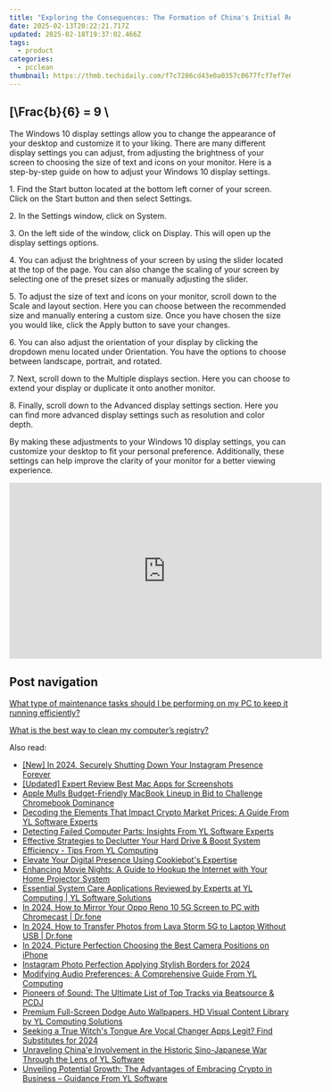 ```yaml
---
title: "Exploring the Consequences: The Formation of China's Initial Republic"
date: 2025-02-13T20:22:21.717Z
updated: 2025-02-18T19:37:02.466Z
tags:
  - product
categories:
  - pcclean
thumbnail: https://thmb.techidaily.com/f7c7286cd43e0a0357c0677fcf7ef7e026ec5b0c5c8fee31ed3df2a195c8af00.jpg
---
```


## \[\Frac{b}{6} = 9 \

The Windows 10 display settings allow you to change the appearance of your desktop and customize it to your liking. There are many different display settings you can adjust, from adjusting the brightness of your screen to choosing the size of text and icons on your monitor. Here is a step-by-step guide on how to adjust your Windows 10 display settings. 

1\. Find the Start button located at the bottom left corner of your screen. Click on the Start button and then select Settings.

2\. In the Settings window, click on System.

3\. On the left side of the window, click on Display. This will open up the display settings options. 

4\. You can adjust the brightness of your screen by using the slider located at the top of the page. You can also change the scaling of your screen by selecting one of the preset sizes or manually adjusting the slider.

5\. To adjust the size of text and icons on your monitor, scroll down to the Scale and layout section. Here you can choose between the recommended size and manually entering a custom size. Once you have chosen the size you would like, click the Apply button to save your changes.

6\. You can also adjust the orientation of your display by clicking the dropdown menu located under Orientation. You have the options to choose between landscape, portrait, and rotated.

7\. Next, scroll down to the Multiple displays section. Here you can choose to extend your display or duplicate it onto another monitor.

8\. Finally, scroll down to the Advanced display settings section. Here you can find more advanced display settings such as resolution and color depth. 

By making these adjustments to your Windows 10 display settings, you can customize your desktop to fit your personal preference. Additionally, these settings can help improve the clarity of your monitor for a better viewing experience.

<!-- affiliate ads begin -->
<iframe width="560" height="315" src="https://www.youtube.com/embed/ZeYbTVeaXg0?si=rwLL1DbBoX26BGjm" title="YouTube video player" frameborder="0" allow="accelerometer; autoplay; clipboard-write; encrypted-media; gyroscope; picture-in-picture; web-share" referrerpolicy="strict-origin-when-cross-origin" allowfullscreen></iframe>
<!-- affiliate ads end -->

## Post navigation

[What type of maintenance tasks should I be performing on my PC to keep it running efficiently?](https://tools.techidaily.com/pcclean/products/)

[What is the best way to clean my computer’s registry?](https://tools.techidaily.com/pcclean/products/)

<ins class="adsbygoogle"
     style="display:block"
     data-ad-format="autorelaxed"
     data-ad-client="ca-pub-7571918770474297"
     data-ad-slot="1223367746"></ins>

<ins class="adsbygoogle"
     style="display:block"
     data-ad-client="ca-pub-7571918770474297"
     data-ad-slot="8358498916"
     data-ad-format="auto"
     data-full-width-responsive="true"></ins>

<span class="atpl-alsoreadstyle">Also read:</span>
<div><ul>
<li><a href="https://instagram-video-files.techidaily.com/new-in-2024-securely-shutting-down-your-instagram-presence-forever/"><u>[New] In 2024, Securely Shutting Down Your Instagram Presence Forever</u></a></li>
<li><a href="https://screen-video-capture.techidaily.com/updated-expert-review-best-mac-apps-for-screenshots/"><u>[Updated] Expert Review Best Mac Apps for Screenshots</u></a></li>
<li><a href="https://hardware-tips.techidaily.com/apple-mulls-budget-friendly-macbook-lineup-in-bid-to-challenge-chromebook-dominance/"><u>Apple Mulls Budget-Friendly MacBook Lineup in Bid to Challenge Chromebook Dominance</u></a></li>
<li><a href="https://win-updates.techidaily.com/decoding-the-elements-that-impact-crypto-market-prices-a-guide-from-yl-software-experts/"><u>Decoding the Elements That Impact Crypto Market Prices: A Guide From YL Software Experts</u></a></li>
<li><a href="https://win-updates.techidaily.com/detecting-failed-computer-parts-insights-from-yl-software-experts/"><u>Detecting Failed Computer Parts: Insights From YL Software Experts</u></a></li>
<li><a href="https://win-updates.techidaily.com/effective-strategies-to-declutter-your-hard-drive-and-boost-system-efficiency-tips-from-yl-computing/"><u>Effective Strategies to Declutter Your Hard Drive & Boost System Efficiency - Tips From YL Computing</u></a></li>
<li><a href="https://data-safeguard.techidaily.com/elevate-your-digital-presence-using-cookiebots-expertise/"><u>Elevate Your Digital Presence Using Cookiebot's Expertise</u></a></li>
<li><a href="https://technical-tips.techidaily.com/enhancing-movie-nights-a-guide-to-hookup-the-internet-with-your-home-projector-system/"><u>Enhancing Movie Nights: A Guide to Hookup the Internet with Your Home Projector System</u></a></li>
<li><a href="https://win-updates.techidaily.com/essential-system-care-applications-reviewed-by-experts-at-yl-computing-yl-software-solutions/"><u>Essential System Care Applications Reviewed by Experts at YL Computing | YL Software Solutions</u></a></li>
<li><a href="https://screen-mirror.techidaily.com/in-2024-how-to-mirror-your-oppo-reno-10-5g-screen-to-pc-with-chromecast-drfone-by-drfone-android/"><u>In 2024, How to Mirror Your Oppo Reno 10 5G Screen to PC with Chromecast | Dr.fone</u></a></li>
<li><a href="https://android-transfer.techidaily.com/in-2024-how-to-transfer-photos-from-lava-storm-5g-to-laptop-without-usb-drfone-by-drfone-transfer-from-android-transfer-from-android/"><u>In 2024, How to Transfer Photos from Lava Storm 5G to Laptop Without USB | Dr.fone</u></a></li>
<li><a href="https://fox-info.techidaily.com/in-2024-picture-perfection-choosing-the-best-camera-positions-on-iphone/"><u>In 2024, Picture Perfection Choosing the Best Camera Positions on iPhone</u></a></li>
<li><a href="https://instagram-videos.techidaily.com/instagram-photo-perfection-applying-stylish-borders-for-2024/"><u>Instagram Photo Perfection Applying Stylish Borders for 2024</u></a></li>
<li><a href="https://win-updates.techidaily.com/modifying-audio-preferences-a-comprehensive-guide-from-yl-computing/"><u>Modifying Audio Preferences: A Comprehensive Guide From YL Computing</u></a></li>
<li><a href="https://win-updates.techidaily.com/pioneers-of-sound-the-ultimate-list-of-top-tracks-via-beatsource-and-pcdj/"><u>Pioneers of Sound: The Ultimate List of Top Tracks via Beatsource & PCDJ</u></a></li>
<li><a href="https://win-updates.techidaily.com/premium-full-screen-dodge-auto-wallpapers-hd-visual-content-library-by-yl-computing-solutions/"><u>Premium Full-Screen Dodge Auto Wallpapers, HD Visual Content Library by YL Computing Solutions</u></a></li>
<li><a href="https://extra-approaches.techidaily.com/seeking-a-true-witchs-tongue-are-vocal-changer-apps-legit-find-substitutes-for-2024/"><u>Seeking a True Witch's Tongue Are Vocal Changer Apps Legit? Find Substitutes for 2024</u></a></li>
<li><a href="https://win-updates.techidaily.com/unraveling-chinae-involvement-in-the-historic-sino-japanese-war-through-the-lens-of-yl-software/"><u>Unraveling China'e Involvement in the Historic Sino-Japanese War Through the Lens of YL Software</u></a></li>
<li><a href="https://win-updates.techidaily.com/unveiling-potential-growth-the-advantages-of-embracing-crypto-in-business-guidance-from-yl-software/"><u>Unveiling Potential Growth: The Advantages of Embracing Crypto in Business – Guidance From YL Software</u></a></li>
</ul></div>

